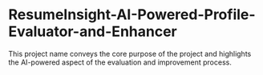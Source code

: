 # ResumeInsight-AI-Powered-Profile-Evaluator-and-Enhancer
This project name conveys the core purpose of the project and highlights the AI-powered aspect of the evaluation and improvement process.
